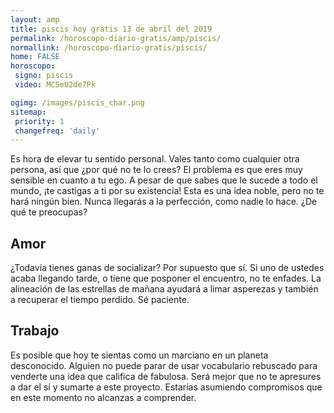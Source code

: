 ```yaml
---
layout: amp
title: piscis hoy gratis 13 de abril del 2019 
permalink: /horoscopo-diario-gratis/amp/piscis/
normallink: /horoscopo-diario-gratis/piscis/
home: FALSE
horoscopo:
 signo: piscis
 video: MCSeU2de7Pk

ogimg: /images/piscis_char.png
sitemap:
 priority: 1
 changefreq: 'daily'
---
```



Es hora de elevar tu sentido personal. Vales tanto como cualquier otra persona, así que ¿por qué no te lo crees? El problema es que eres muy sensible en cuanto a tu ego. A pesar de que sabes que le sucede a todo el mundo, ¡te castigas a ti por su existencia! Esta es una idea noble, pero no te hará ningún bien. Nunca llegarás a la perfección, como nadie lo hace. ¿De qué te preocupas?

## Amor

¿Todavía tienes ganas de socializar? Por supuesto que sí. Si uno de ustedes acaba llegando tarde, o tiene que posponer el encuentro, no te enfades. La alineación de las estrellas de mañana ayudará a limar asperezas y también a recuperar el tiempo perdido. Sé paciente.

## Trabajo

Es posible que hoy te sientas como un marciano en un planeta desconocido. Alguien no puede parar de usar vocabulario rebuscado para venderte una idea que califica de fabulosa. Será mejor que no te apresures a dar el sí y sumarte a este proyecto. Estarías asumiendo compromisos que en este momento no alcanzas a comprender.